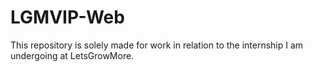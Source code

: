 # LGMVIP-Web
This repository is solely made for work in relation to the internship I am undergoing at LetsGrowMore.
